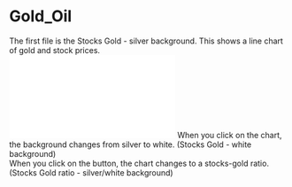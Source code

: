# Gold_Oil
The first file is the Stocks Gold - silver background. This shows a line chart of gold and stock prices.  
![alt tag](Gold_Oil/Stocks.Gold.-.silver.background.pdf)
When you click on the chart, the background changes from silver to white. (Stocks Gold - white background)  
When you click on the button, the chart changes to a stocks-gold ratio. (Stocks Gold ratio - silver/white background)
